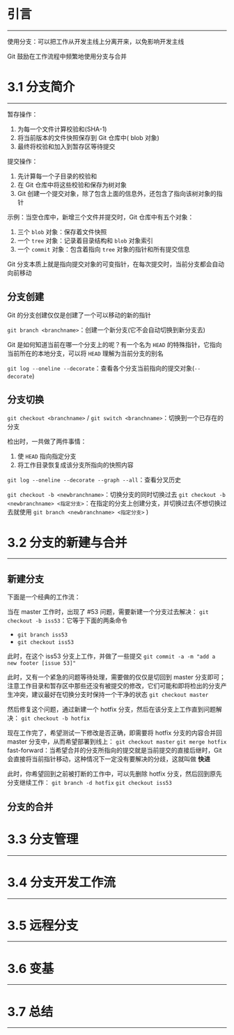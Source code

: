 # 引言
---

使用分支：可以把工作从开发主线上分离开来，以免影响开发主线

Git 鼓励在工作流程中频繁地使用分支与合并

# 3.1 分支简介
---

暂存操作：
1. 为每一个文件计算校验和(SHA-1)
2. 将当前版本的文件快照保存到 Git 仓库中( blob 对象)
3. 最终将校验和加入到暂存区等待提交

提交操作：
1. 先计算每一个子目录的校验和
2. 在 Git 仓库中将这些校验和保存为树对象
3. Git 创建一个提交对象，除了包含上面的信息外，还包含了指向该树对象的指针

示例：当空仓库中，新增三个文件并提交时，Git 仓库中有五个对象：
1. 三个 `blob` 对象：保存着文件快照
2. 一个 `tree` 对象：记录着目录结构和 `blob` 对象索引
3. 一个 `commit` 对象：包含着指向 `tree` 对象的指针和所有提交信息

Git 分支本质上就是指向提交对象的可变指针，在每次提交时，当前分支都会自动向前移动

## 分支创建

Git 的分支创建仅仅是创建了一个可以移动的新的指针

`git branch <branchname>`：创建一个新分支(它不会自动切换到新分支去)

Git 是如何知道当前在哪一个分支上的呢？有一个名为 `HEAD` 的特殊指针，它指向当前所在的本地分支，可以将 `HEAD` 理解为当前分支的别名

`git log --oneline --decorate`：查看各个分支当前指向的提交对象(`--decorate`)

## 分支切换

`git checkout <branchname>`  / `git switch <branchname>`：切换到一个已存在的分支

检出时，一共做了两件事情：
1. 使 `HEAD` 指向指定分支
2. 将工作目录恢复成该分支所指向的快照内容

`git log --oneline --decorate --graph --all`：查看分叉历史

`git checkout -b <newbranchname>`：切换分支的同时切换过去
`git checkout -b <newbranchname> <指定分支>`：在指定的分支上创建分支，并切换过去(不想切换过去就使用 `git branch <newbranchname> <指定分支>` )
 
# 3.2 分支的新建与合并
---

## 新建分支

下面是一个经典的工作流：

当在 master 工作时，出现了 #53 问题，需要新建一个分支过去解决：
`git checkout -b iss53`：它等于下面的两条命令
- `git branch iss53`
- `git checkout iss53`

此时，在这个 iss53 分支上工作，并做了一些提交
`git commit -a -m "add a new footer [issue 53]"`

此时，又有一个紧急的问题等待处理，需要做的仅仅是切回到 master 分支即可；注意工作目录和暂存区中那些还没有被提交的修改，它们可能和即将检出的分支产生冲突，建议最好在切换分支时保持一个干净的状态
`git checkout master`

然后修复这个问题，通过新建一个 hotfix 分支，然后在该分支上工作直到问题解决：
`git checkout -b hotfix`

现在工作完了，希望测试一下修改是否正确，即需要将 hotfix 分支的内容合并回 master 分支中，从而希望部署到线上：
`git checkout master`
`git merge hotfix`
fast-forward：当希望合并的分支所指向的提交就是当前提交的直接后继时，Git 会直接将当前指针移动，这种情况下一定没有要解决的分歧，这就叫做 **快进**

此时，你希望回到之前被打断的工作中，可以先删除 hotfix 分支，然后回到原先分支继续工作：
`git branch -d hotfix`
`git checkout iss53`

## 分支的合并

# 3.3 分支管理
---

# 3.4 分支开发工作流
---

# 3.5 远程分支
---

# 3.6 变基
---

# 3.7 总结
---


